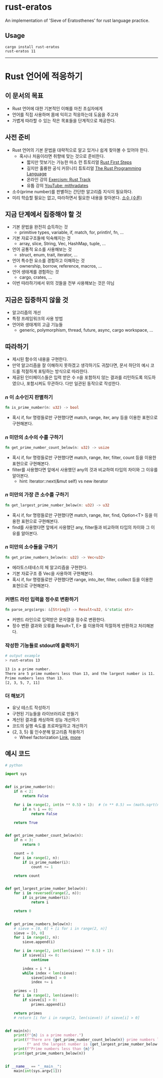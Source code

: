 # rust-eratos
An implementation of 'Sieve of Eratosthenes' for rust language practice.

## Usage
```
cargo install rust-eratos
rust-eratos 11
```

- - -

# Rust 언어에 적응하기

## 이 문서의 목표

- Rust 언어에 대한 기본적인 이해를 마친 초심자에게
- 언어를 직접 사용하며 몸에 익히고 적응하는데 도움을 주고자
- 가볍게 따라할 수 있는 작은 목표들을 단계적으로 제공한다.

## 사전 준비

- Rust 언어의 기본 문법을 대략적으로 알고 있거나 쉽게 찾아볼 수 있어야 한다.
    - 혹시나 처음이라면 취향에 맞는 것으로 준비한다.
        - 짧지만 맛보기는 가능한 마소 런 튜토리얼
        [Rust First Steps](https://docs.microsoft.com/ko-kr/learn/paths/rust-first-steps/)
        - 길지만 훌륭한 공식 커뮤니티 튜토리얼
        [The Rust Programming Language](https://doc.rust-lang.org/book/)
        - 온라인 강의
        [Exercism: Rust Track](https://exercism.org/tracks/rust)
        - 유툽 강의
        [YouTube: mithradates](https://www.youtube.com/user/mithradates/videos)
- 소수(prime number)를 판별하는 간단한 알고리즘 지식이 필요하다.
- 미리 학습할 필요는 없고, 따라하면서 필요한 내용을 찾아본다.
[소수 (수론)](https://ko.wikipedia.org/wiki/%EC%86%8C%EC%88%98_(%EC%88%98%EB%A1%A0))

## 지금 단계에서 집중해야 할 것

- 기본 문법을 완전히 습득하는 것
    - primitive types, variable, if, match, for, println!, fn, ...
- 기본 자료구조들에 익숙해지는 것
    - array, slice, String, Vec, HashMap, tuple, ...
- 언어 공통적 요소를 사용해보는 것
    - struct, enum, trait, iterator, ...
- 언어 특수한 요소를 경험하고 이해하는 것
    - ownership, borrow, reference, macros, ...
- 언어 생태계를 경험하는 것
    - cargo, crates, ...
- 이번 따라하기에서 위의 것들을 전부 사용해보는 것은 아님

## 지금은 집중하지 않을 것

- 알고리즘의 개선
- 특정 프레임워크의 사용 방법
- 언어와 생태계의 고급 기능들
    - generic, polymorphism, thread, future, async, cargo workspace, ...

## 따라하기

- 제시된 함수의 내용을 구현한다.
- 만약 알고리즘을 잘 이해하지 못하겠고 생각하기도 귀찮다면, 문서 하단의 예시 코드를 적절하게 포팅하는 방식으로 따라한다.
- 제공된 인터페이스들은 입력 받은 수 n을 포함하지 않는 결과를 리턴하도록 의도하였으나, 포함시켜도 무관하다. 다만 일관된 동작으로 작성한다.

### *n* 이 소수인지 판별하기

```rust
fn is_prime_number(n: u32) -> bool
```

- 혹시 if, for 명령들로만 구현했다면 match, range, iter, any 등을 이용한 표현으로 구현해본다.

### *n* 미만의 소수의 수를 구하기

```rust
fn get_prime_number_count_below(n: u32) -> usize
```

- 혹시 if, for 명령들로만 구현했다면 match, range, iter, filter, count 등을 이용한 표현으로 구현해본다.
- filter를 사용했다면 앞에서 사용했던 any의 것과 비교하여 타입의 차이와 그 이유를 알아본다.
    - hint: Iterator::next(&mut self) vs new iterator

### *n* 미만의 가장 큰 소수를 구하기

```rust
fn get_largest_prime_number_below(n: u32) -> u32
```

- 혹시 if, for 명령들로만 구현했다면 match, range, iter, find, Option&lt;T&gt; 등을 이용한 표현으로 구현해본다.
- find를 사용했다면 앞에서 사용했던 any, filter들과 비교하여 타입의 차이와 그 이유를 알아본다.

### *n* 미만의 소수들을 구하기

```rust
fn get_prime_numbers_below(n: u32) -> Vec<u32>
```

- 에라토스테네스의 체 알고리즘을 구현한다.
- 기본 자료구조 중 Vec을 사용하여 구현해본다.
- 혹시 if, for 명령들로만 구현했다면 range, into_iter, filter, collect 등을 이용한 표현으로 구현해본다.

### 커맨드 라인 입력을 정수로 변환하기
```rust
fn parse_args(args: &[String]) -> Result<u32, &'static str>
```

- 커맨드 라인으로 입력받은 문자열을 정수로 변환한다.
- 정수 변환 결과와 오류를 Result&lt;T, E&gt; 를 이용하여 적절하게 반환하고 처리해본다.

### 작성한 기능들로 stdout에 출력하기

```sh
# output example
> rust-eratos 13

13 is a prime number.
There are 5 prime numbers less than 13, and the largest number is 11.
Prime numbers less than 13.
[2, 3, 5, 7, 11]
```

### 더 해보기
- 유닛 테스트 작성하기
- 구현된 기능들을 라이브러리로 만들기
- 계산된 결과를 캐싱하여 성능 개선하기
- 코드의 실행 속도를 프로파일하고 개선하기
- {2, 3, 5} 휠 인수분해 알고리즘 적용하기
    - Wheel factorization
    [Link](https://en.wikipedia.org/wiki/Wheel_factorization),
    [more](https://primes.utm.edu/glossary/page.php?sort=WheelFactorization)

## 예시 코드

```python
# python

import sys


def is_prime_number(n):
    if n < 2:
        return False

    for i in range(2, int(n ** 0.5) + 1):  # (n ** 0.5) == (math.sqrt(n))
        if n % i == 0:
            return False

    return True


def get_prime_number_count_below(n):
    if n < 3:
        return 0

    count = 0
    for i in range(2, n):
        if is_prime_number(i):
            count += 1

    return count


def get_largest_prime_number_below(n):
    for i in reversed(range(2, n)):
        if is_prime_number(i):
            return i

    return 0


def get_prime_numbers_below(n):
    # sieve = [0, 0] + [i for i in range(2, n)]
    sieve = [0, 0]
    for i in range(2, n):
        sieve.append(i)

    for i in range(2, int(len(sieve) ** 0.5) + 1):
        if sieve[i] <= 0:
            continue

        index = i * i
        while index < len(sieve):
            sieve[index] = 0
            index += i

    primes = []
    for i in range(2, len(sieve)):
        if sieve[i] > 0:
            primes.append(i)

    return primes
    # return [i for i in range(2, len(sieve)) if sieve[i] > 0]


def main(n):
    print(f"{n} is a prime number.")
    print(f"There are {get_prime_number_count_below(n)} prime numbers less than {n},"
          f" and the largest number is {get_largest_prime_number_below(n)}")
    print(f"Prime numbers less than {n}")
    print(get_prime_numbers_below(n))


if __name__ == "__main__":
    main(int(sys.argv[1]))

```
